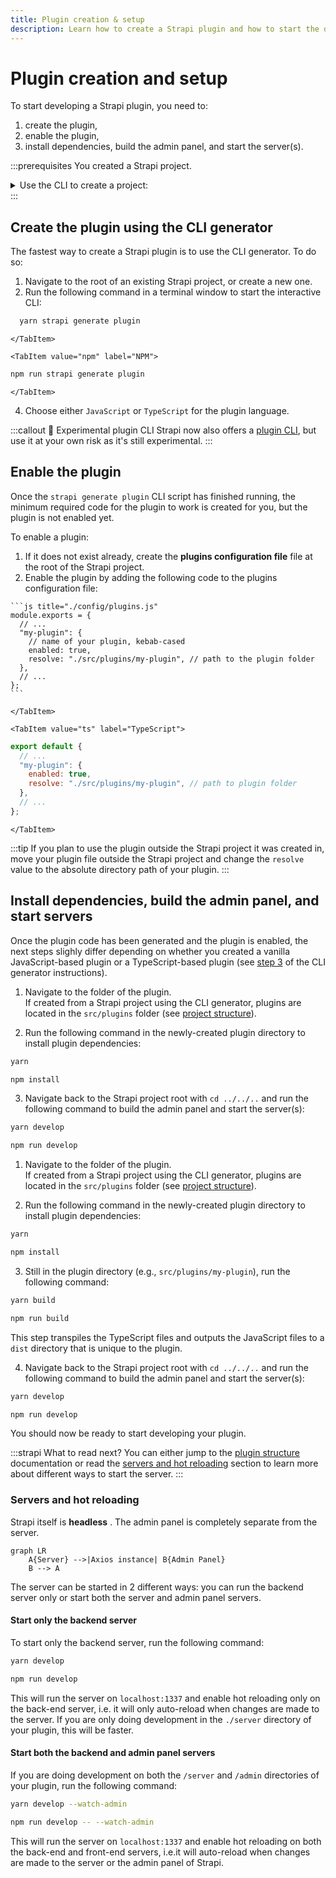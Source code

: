 ```yaml
---
title: Plugin creation & setup
description: Learn how to create a Strapi plugin and how to start the development servers
---
```


# Plugin creation and setup

To start developing a Strapi plugin, you need to:

1. create the plugin,
2. enable the plugin,
3. install dependencies, build the admin panel, and start the server(s).

:::prerequisites
You created a Strapi project.

<details>
<summary>Use the CLI to create a project:</summary>

Run the corresponding command in a terminal window, replacing `my-project` with the name of your choice:

<Tabs groupId="yarn-npm">

<TabItem value="yarn" label="Yarn">

```bash
yarn create strapi-app my-project --quickstart
```

</TabItem>

<TabItem value="npm" label="NPM">

```bash
npx create-strapi-app@latest my-project --quickstart
```

</TabItem>

</Tabs>

More details can be found in the [CLI installation guide](/dev-docs/installation/cli).

</details>
:::

## Create the plugin using the CLI generator

The fastest way to create a Strapi plugin is to use the CLI generator. To do so:

1. Navigate to the root of an existing Strapi project, or create a new one.
2. Run the following command in a terminal window to start the interactive CLI:

  <Tabs groupId="yarn-npm">
    <TabItem value="yarn" label="Yarn">

  ```sh
    yarn strapi generate plugin
  ```

    </TabItem>

    <TabItem value="npm" label="NPM">

  ```sh
  npm run strapi generate plugin
  ```

    </TabItem>
  </Tabs>

4. Choose either `JavaScript` or `TypeScript` for the plugin language.

:::callout 🚧 Experimental plugin CLI
Strapi now also offers a [plugin CLI](/dev-docs/plugins/development/plugin-cli), but use it at your own risk as it's still experimental.
:::

## Enable the plugin

Once the `strapi generate plugin` CLI script has finished running, the minimum required code for the plugin to work is created for you, but the plugin is not enabled yet.

To enable a plugin:

1. If it does not exist already, create the **plugins configuration file** <PluginsConfigurationFile /> file at the root of the Strapi project.
2. Enable the plugin by adding the following code to the plugins configuration file:

  <Tabs>
    <TabItem value="js" label="JavaScript">

    ```js title="./config/plugins.js"
    module.exports = {
      // ...
      "my-plugin": {
        // name of your plugin, kebab-cased
        enabled: true,
        resolve: "./src/plugins/my-plugin", // path to the plugin folder
      },
      // ...
    };
    ```

    </TabItem>

    <TabItem value="ts" label="TypeScript">

  ```js title=./config/plugins.ts
  export default {
    // ...
    "my-plugin": {
      enabled: true,
      resolve: "./src/plugins/my-plugin", // path to plugin folder
    },
    // ...
  };
  ```

    </TabItem>
  </Tabs>

:::tip
If you plan to use the plugin outside the Strapi project it was created in, move your plugin file outside the Strapi project and change the `resolve` value to the absolute directory path of your plugin.
:::

## Install dependencies, build the admin panel, and start servers

Once the plugin code has been generated and the plugin is enabled, the next steps slighly differ depending on whether you created a vanilla JavaScript-based plugin or a TypeScript-based plugin (see [step 3](#create-the-plugin-using-the-cli-generator) of the CLI generator instructions).

<Tabs groupId="js-ts">

<TabItem value="js" label="JavaScript-based plugin">

1. Navigate to the folder of the plugin.<br />If created from a Strapi project using the CLI generator, plugins are located in the `src/plugins` folder (see [project structure](/dev-docs/project-structure)).

2. Run the following command in the newly-created plugin directory to install plugin dependencies:

  <Tabs groupId="yarn-npm">
  <TabItem value="yarn" label="Yarn">

  ```sh
  yarn
  ```

  </TabItem>

  <TabItem value="npm" label="NPM">

  ```sh
  npm install
  ```

  </TabItem>
  </Tabs>

3. Navigate back to the Strapi project root with `cd ../../..` and run the following command to build the admin panel and start the server(s):

  <Tabs groupId="yarn-npm">
  <TabItem value="yarn" label="Yarn">

  ```sh
  yarn develop
  ```

  </TabItem>

  <TabItem value="npm" label="NPM">

  ```sh
  npm run develop
  ```

  </TabItem>
  </Tabs>

</TabItem>

<TabItem label="TypeScript-based plugin" value="ts">

1. Navigate to the folder of the plugin.<br />If created from a Strapi project using the CLI generator, plugins are located in the `src/plugins` folder (see [project structure](/dev-docs/project-structure)).

2. Run the following command in the newly-created plugin directory to install plugin dependencies:

  <Tabs groupId="yarn-npm">
  <TabItem value="yarn" label="Yarn">

  ```sh
  yarn
  ```

  </TabItem>

  <TabItem value="npm" label="NPM">

  ```sh
  npm install
  ```

  </TabItem>
  </Tabs>

3. Still in the plugin directory (e.g., `src/plugins/my-plugin`), run the following command:

  <Tabs groupId="yarn-npm">
  <TabItem value="yarn" label="Yarn">

  ```sh
  yarn build
  ```

  </TabItem>

  <TabItem value="npm" label="NPM">

  ```sh
  npm run build
  ```

  </TabItem>
  </Tabs>

  This step transpiles the TypeScript files and outputs the JavaScript files to a `dist` directory that is unique to the plugin.

4. Navigate back to the Strapi project root with `cd ../../..` and run the following command to build the admin panel and start the server(s):

  <Tabs groupId="yarn-npm">
  <TabItem value="yarn" label="Yarn">

  ```sh
  yarn develop
  ```

  </TabItem>

  <TabItem value="npm" label="NPM">

  ```sh
  npm run develop
  ```

  </TabItem>
  </Tabs>

</TabItem>
</Tabs>

You should now be ready to start developing your plugin.

:::strapi What to read next?
You can either jump to the [plugin structure](/dev-docs/plugins/development/plugin-structure) documentation or read the [servers and hot reloading](#servers-and-hot-reloading) section to learn more about different ways to start the server.
:::

### Servers and hot reloading

Strapi itself is **headless** <HeadlessCms />. The admin panel is completely separate from the server.

```mermaid
graph LR
    A{Server} -->|Axios instance| B{Admin Panel}
    B --> A
```

The server can be started in 2 different ways: you can run the backend server only or start both the server and admin panel servers.

#### Start only the backend server

To start only the backend server, run the following command:

<Tabs groupId="yarn-npm">

<TabItem label="Yarn" value="yarn">

```bash
yarn develop
```

</TabItem>

<TabItem label="NPM" value="npm">

```bash
npm run develop
```

</TabItem>

</Tabs>

This will run the server on `localhost:1337` and enable hot reloading only on the back-end server, i.e. it will only auto-reload when changes are made to the server. If you are only doing development in the `./server` directory of your plugin, this will be faster.

#### Start both the backend and admin panel servers

If you are doing development on both the `/server` and `/admin` directories of your plugin, run the following command:

<Tabs groupId="yarn-npm">

<TabItem value="yarn" label="Yarn">

```bash
yarn develop --watch-admin
```

</TabItem>

<TabItem value="npm" label="NPM">

```bash
npm run develop -- --watch-admin
```

</TabItem>
</Tabs>

This will run the server on `localhost:1337` and enable hot reloading on both the back-end and front-end servers, i.e.it will auto-reload when changes are made to the server or the admin panel of Strapi.
